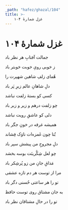 ```yaml
---
_path: "hafez/ghazal/104"
title: >-
    غزل شمارهٔ ۱۰۴
---
```

# غزل شمارهٔ ۱۰۴

<div class="b" id="bn1"><div class="m1"><p>جمالت آفتابِ هر نظر باد</p></div>
<div class="m2"><p>ز خوبی رویِ خوبت خوبتر باد</p></div></div>
<div class="b" id="bn2"><div class="m1"><p>هُمای زلفِ شاهین شهپرت را</p></div>
<div class="m2"><p>دلِ شاهانِ عالم زیرِ پَر باد</p></div></div>
<div class="b" id="bn3"><div class="m1"><p>کسی کو بستهٔ زلفت نباشد</p></div>
<div class="m2"><p>چو زلفت درهم و زیر و زبر باد</p></div></div>
<div class="b" id="bn4"><div class="m1"><p>دلی کو عاشقِ رویت نباشد</p></div>
<div class="m2"><p>همیشه غرقه در خونِ جگر باد</p></div></div>
<div class="b" id="bn5"><div class="m1"><p>بَُتا چون غَمزه‌ات ناوَک فِشاند</p></div>
<div class="m2"><p>دلِ مجروحِ من پیشش سپر باد</p></div></div>
<div class="b" id="bn6"><div class="m1"><p>چو لعل شِکَّرینَت بوسه بخشد</p></div>
<div class="m2"><p>مَذاقِ جانِ من زو پُرشِکر باد</p></div></div>
<div class="b" id="bn7"><div class="m1"><p>مرا از توست هر دم تازه عشقی</p></div>
<div class="m2"><p>تو را هر ساعتی حُسنی دگر باد</p></div></div>
<div class="b" id="bn8"><div class="m1"><p>به جان مشتاق روی توست حافظ</p></div>
<div class="m2"><p>تو را در حالِ مشتاقان نظر باد</p></div></div>
